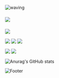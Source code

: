 ![waving](https://capsule-render.vercel.app/api?type=waving&height=200&text=DongjunPark&fontAlign=30&fontAlignY=35&color=gradient)

### <img src="https://img.shields.io/badge/Contact-%23121011?style=for-the-badge">


### <img src="https://img.shields.io/badge/Stack-%23121011?style=for-the-badge">

<img src="https://img.shields.io/badge/java-%23ED8B00?style=for-the-badge&logo=openjdk&logoColor=white"> <img src="https://img.shields.io/badge/springboot-6DB33F?style=for-the-badge&logo=springboot&logoColor=white">
<img src="https://img.shields.io/badge/springsecurity-6DB33F?style=for-the-badge&logo=springsecurity&logoColor=white">

<img src="https://img.shields.io/badge/mysql-4479A1?style=for-the-badge&logo=mysql&logoColor=white"> <img src="https://img.shields.io/badge/docker-2496ED?style=for-the-badge&logo=docker&logoColor=white">

![Anurag's GitHub stats](https://github-readme-stats.vercel.app/api?username=qkrehdwns032&show_icons=true&theme=vision-friendly-dark)


![Footer](https://capsule-render.vercel.app/api?type=waving&color=gradient&height=200&section=footer)
